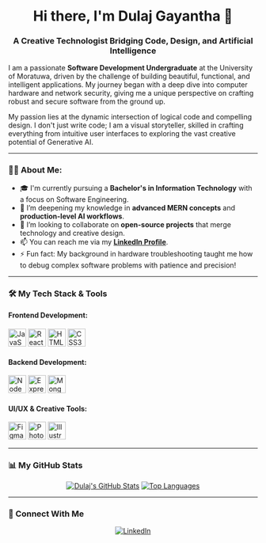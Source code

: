 <div align="center">

# Hi there, I'm Dulaj Gayantha 👋

### A Creative Technologist Bridging Code, Design, and Artificial Intelligence

</div>

I am a passionate **Software Development Undergraduate** at the University of Moratuwa, driven by the challenge of building beautiful, functional, and intelligent applications. My journey began with a deep dive into computer hardware and network security, giving me a unique perspective on crafting robust and secure software from the ground up.

My passion lies at the dynamic intersection of logical code and compelling design. I don't just write code; I am a visual storyteller, skilled in crafting everything from intuitive user interfaces to exploring the vast creative potential of Generative AI.

---

### 👨‍💻 About Me:

- 🎓 I'm currently pursuing a **Bachelor's in Information Technology** with a focus on Software Engineering.
- 🌱 I’m deepening my knowledge in **advanced MERN concepts** and **production-level AI workflows**.
- 🤝 I’m looking to collaborate on **open-source projects** that merge technology and creative design.
- 📫 You can reach me via my **[LinkedIn Profile](https://www.linkedin.com/in/dulaj-gayantha-509ab61b5)**.
- ⚡ Fun fact: My background in hardware troubleshooting taught me how to debug complex software problems with patience and precision!

---

### 🛠️ My Tech Stack & Tools

#### Frontend Development:
<p align="left">
  <a href="https://developer.mozilla.org/en-US/docs/Web/JavaScript" target="_blank" rel="noreferrer"><img src="https://raw.githubusercontent.com/danielcranney/readme-generator/main/public/icons/skills/javascript-colored.svg" width="36" height="36" alt="JavaScript" /></a>
  <a href="https://reactjs.org/" target="_blank" rel="noreferrer"><img src="https://raw.githubusercontent.com/danielcranney/readme-generator/main/public/icons/skills/react-colored.svg" width="36" height="36" alt="React" /></a>
  <a href="https://www.w3.org/TR/html5/" target="_blank" rel="noreferrer"><img src="https://raw.githubusercontent.com/danielcranney/readme-generator/main/public/icons/skills/html5-colored.svg" width="36" height="36" alt="HTML5" /></a>
  <a href="https://www.w3.org/TR/CSS/" target="_blank" rel="noreferrer"><img src="https://raw.githubusercontent.com/danielcranney/readme-generator/main/public/icons/skills/css3-colored.svg" width="36" height="36" alt="CSS3" /></a>
</p>

#### Backend Development:
<p align="left">
  <a href="https://nodejs.org/en/" target="_blank" rel="noreferrer"><img src="https://raw.githubusercontent.com/danielcranney/readme-generator/main/public/icons/skills/nodejs-colored.svg" width="36" height="36" alt="NodeJS" /></a>
  <a href="https://expressjs.com/" target="_blank" rel="noreferrer"><img src="https://raw.githubusercontent.com/danielcranney/readme-generator/main/public/icons/skills/express-colored.svg" width="36" height="36" alt="Express" /></a>
  <a href="https://www.mongodb.com/" target="_blank" rel="noreferrer"><img src="https://raw.githubusercontent.com/danielcranney/readme-generator/main/public/icons/skills/mongodb-colored.svg" width="36" height="36" alt="MongoDB" /></a>
</p>

#### UI/UX & Creative Tools:
<p align="left">
  <a href="https://www.figma.com/" target="_blank" rel="noreferrer"><img src="https://raw.githubusercontent.com/danielcranney/readme-generator/main/public/icons/skills/figma-colored.svg" width="36" height="36" alt="Figma" /></a>
  <a href="https://www.adobe.com/products/photoshop.html" target="_blank" rel="noreferrer"><img src="https://raw.githubusercontent.com/danielcranney/readme-generator/main/public/icons/skills/photoshop-colored.svg" width="36" height="36" alt="Photoshop" /></a>
  <a href="https://www.adobe.com/products/illustrator.html" target="_blank" rel="noreferrer"><img src="https://raw.githubusercontent.com/danielcranney/readme-generator/main/public/icons/skills/illustrator-colored.svg" width="36" height="36" alt="Illustrator" /></a>
</p>

---

### 📊 My GitHub Stats

<div align="center">

[![Dulaj's GitHub Stats](https://github-readme-stats.vercel.app/api?username=dulajgayantha&show_icons=true&theme=radical&hide_border=true&include_all_commits=true&count_private=true)](https://github.com/anuraghazra/github-readme-stats)
[![Top Languages](https://github-readme-stats.vercel.app/api/top-langs/?username=dulajgayantha&layout=compact&theme=radical&hide_border=true&include_all_commits=true&count_private=true)](https://github.com/anuraghazra/github-readme-stats)

</div>

---

### 🤝 Connect With Me

<p align="center">
  <a href="https://www.linkedin.com/in/dulaj-gayantha-509ab61b5" target="_blank">
    <img src="https://img.shields.io/badge/LinkedIn-0077B5?style=for-the-badge&logo=linkedin&logoColor=white" alt="LinkedIn">
  </a>
</p>
